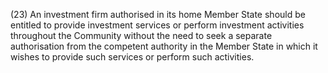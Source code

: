 (23) An investment firm authorised in its home Member State should be entitled to provide investment services or perform investment activities throughout the Community without the need to seek a separate authorisation from the competent authority in the Member State in which it wishes to provide such services or perform such activities.